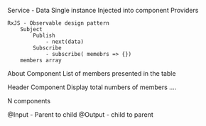 Service - 
    Data
    Single instance
    Injected into component
    Providers

    RxJS - Observable design pattern
        Subject
            Publish 
                - next(data)
            Subscribe
                - subscribe( memebrs => {})
        members array

About Component
    List of members presented in the table

Header Component 
    Display total numbers of members
....


N components



@Input - Parent to child
@Output - child to parent